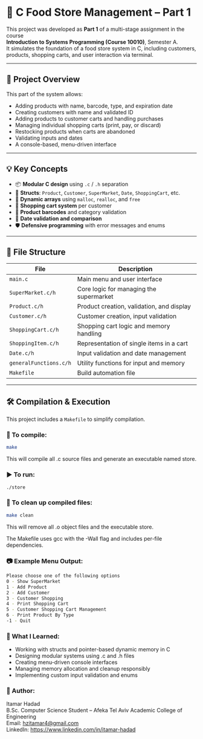 # 🛒 C Food Store Management – Part 1

This project was developed as **Part 1** of a multi-stage assignment in the course  
**Introduction to Systems Programming (Course 10010)**, Semester A.  
It simulates the foundation of a food store system in C, including customers, products, shopping carts, and user interaction via terminal.

---

## 🎯 Project Overview

This part of the system allows:
- Adding products with name, barcode, type, and expiration date
- Creating customers with name and validated ID
- Adding products to customer carts and handling purchases
- Managing individual shopping carts (print, pay, or discard)
- Restocking products when carts are abandoned
- Validating inputs and dates
- A console-based, menu-driven interface

---

## 💡 Key Concepts

- 📦 **Modular C design** using `.c` / `.h` separation
- 🧱 **Structs**: `Product`, `Customer`, `SuperMarket`, `Date`, `ShoppingCart`, etc.
- 🔄 **Dynamic arrays** using `malloc`, `realloc`, and `free`
- 🛒 **Shopping cart system** per customer
- 🧾 **Product barcodes** and category validation
- 📅 **Date validation and comparison**
- 🛡️ **Defensive programming** with error messages and enums

---

## 📁 File Structure

| File                   | Description                                  |
|------------------------|----------------------------------------------|
| `main.c`               | Main menu and user interface                 |
| `SuperMarket.c/h`      | Core logic for managing the supermarket      |
| `Product.c/h`          | Product creation, validation, and display    |
| `Customer.c/h`         | Customer creation, input validation          |
| `ShoppingCart.c/h`     | Shopping cart logic and memory handling      |
| `ShoppingItem.c/h`     | Representation of single items in a cart     |
| `Date.c/h`             | Input validation and date management         |
| `generalFunctions.c/h` | Utility functions for input and memory       |
| `Makefile`             | Build automation file                        |

---

## 🛠️ Compilation & Execution

This project includes a `Makefile` to simplify compilation.

### 🔧 To compile:

```bash
make
```
This will compile all .c source files and generate an executable named store.

### ▶️ To run:
```bash
./store
```

### 🧹 To clean up compiled files:
```bash
make clean
```
This will remove all .o object files and the executable store.

The Makefile uses gcc with the -Wall flag and includes per-file dependencies.

### 📷 Example Menu Output:
```bash
Please choose one of the following options
0 - Show SuperMarket
1 - Add Product
2 - Add Customer
3 - Customer Shopping
4 - Print Shopping Cart
5 - Customer Shopping Cart Management
6 - Print Product By Type
-1 - Quit
```
### 🧠 What I Learned:
- Working with structs and pointer-based dynamic memory in C
- Designing modular systems using .c and .h files
- Creating menu-driven console interfaces
- Managing memory allocation and cleanup responsibly
- Implementing custom input validation and enums

### 👤 Author:
Itamar Hadad  
B.Sc. Computer Science Student – Afeka Tel Aviv Academic College of Engineering  
Email: hzitamar4@gmail.com  
LinkedIn: https://www.linkedin.com/in/itamar-hadad


